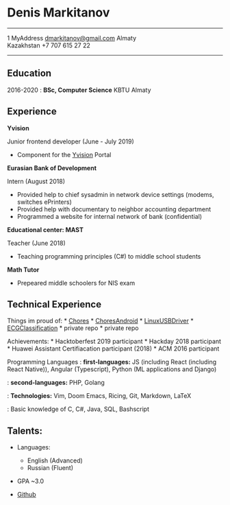 Denis Markitanov
============

-------------------     ----------------------------
1 MyAddress                    dmarkitanov@gmail.com
Almaty                               
Kazakhstan                          +7 707 615 27 22
-------------------     ----------------------------

Education
---------

2016-2020
:   **BSc, Computer Science** KBTU
    Almaty

Experience
----------

**Yvision**

Junior frontend developer (June - July 2019)

* Component for the [Yvision](https://yvision.kz/explore) Portal

**Eurasian Bank of Development**

Intern (August 2018)

* Provided help to chief sysadmin in network device settings (modems, switches ePrinters)
* Provided help with documentary to neighbor accounting department
* Programmed a website for internal network of bank (confidential)

**Educational center: MAST**

Teacher (June 2018)

* Teaching programming principles (C#) to middle school students

**Math Tutor**

* Prepeared middle schoolers for NIS exam

Technical Experience
--------------------

Things im proud of:
    * [Chores](https://github.com/atqwerty/ChoresWeb)
    * [ChoresAndroid](https://github.com/atqwerty/ChoresAndroid)
    * [LinuxUSBDriver](https://github.com/atqwerty/SystemProgrammingProject)
    * [ECGClassification](https://github.com/atqwerty/MLproject)
    * private repo
    * private repo

Achievements:
    * Hacktoberfest 2019 participant
    * Hackday 2018 participant
    * Huawei Assistant Certifiacation participant (2018)
    * ACM 2016 participant

Programming Languages
:   **first-languages:** JS (including React (including React Native)), Angular
    (Typescript), Python (ML applications and Django)

:   **second-languages:** PHP, Golang

:   **Technologies:** Vim, Doom Emacs, Ricing, Git, Markdown, LaTeX

:   Basic knowledge of C, C#, Java, SQL, Bashscript 

Talents:
----------------------------------------

* Languages:
     * English (Advanced)
     * Russian (Fluent)

* GPA ~3.0

* [Github](https://github.com/atqwerty)
